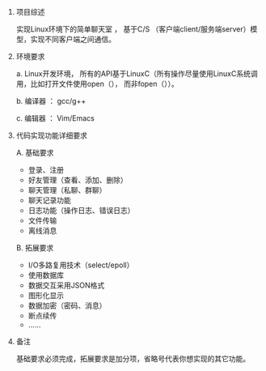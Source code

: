 

 1. 项目综述

 	实现Linux环境下的简单聊天室 ， 基于C/S （客户端client/服务端server）模型，实现不同客户端之间通信。

 2. 环境要求

	a. Linux开发环境， 所有的API基于LinuxC（所有操作尽量使用LinuxC系统调用，比如打开文件使用open（）， 而非fopen（））。

	b. 编译器 ： gcc/g++

	c. 编辑器 ： Vim/Emacs

 3. 代码实现功能详细要求

	A. 基础要求	
	 - 登录、注册
	 - 好友管理（查看、添加、删除）
	 - 聊天管理（私聊、群聊）
	 - 聊天记录功能
	 - 日志功能（操作日志、错误日志） 
	 - 文件传输
	 - 离线消息

	B. 拓展要求
	- I/O多路复用技术（select/epoll）
	- 使用数据库
	- 数据交互采用JSON格式
	- 图形化显示
	- 数据加密（密码、消息）
	- 断点续传
	- ……

 4. 备注
	
	基础要求必须完成，拓展要求是加分项，省略号代表你想实现的其它功能。


